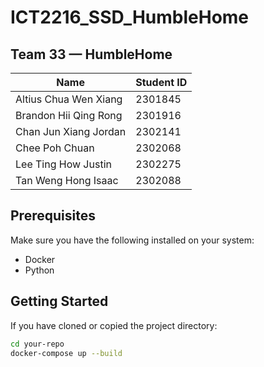 # ICT2216_SSD_HumbleHome

## Team 33 — HumbleHome

| Name                    | Student ID |
|-------------------------|------------|
| Altius Chua Wen Xiang  | 2301845    |
| Brandon Hii Qing Rong  | 2301916    |
| Chan Jun Xiang Jordan  | 2302141    |
| Chee Poh Chuan         | 2302068    |
| Lee Ting How Justin    | 2302275    |
| Tan Weng Hong Isaac    | 2302088    |


## Prerequisites

Make sure you have the following installed on your system:
- Docker
- Python

## Getting Started

If you have cloned or copied the project directory:

```bash
cd your-repo
docker-compose up --build
